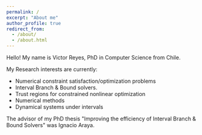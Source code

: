 ```yaml
---
permalink: /
excerpt: "About me"
author_profile: true
redirect_from: 
  - /about/
  - /about.html
---
```


Hello! My name is Victor Reyes, PhD in Computer Science from Chile.

My Research interests are currently:

* Numerical constraint satisfaction/optimization problems
* Interval Branch & Bound solvers.
* Trust regions for constrained nonlinear optimization
* Numerical methods
* Dynamical systems under intervals

The advisor of my PhD thesis "Improving the efficiency of Interval Branch & Bound Solvers" was Ignacio Araya.

